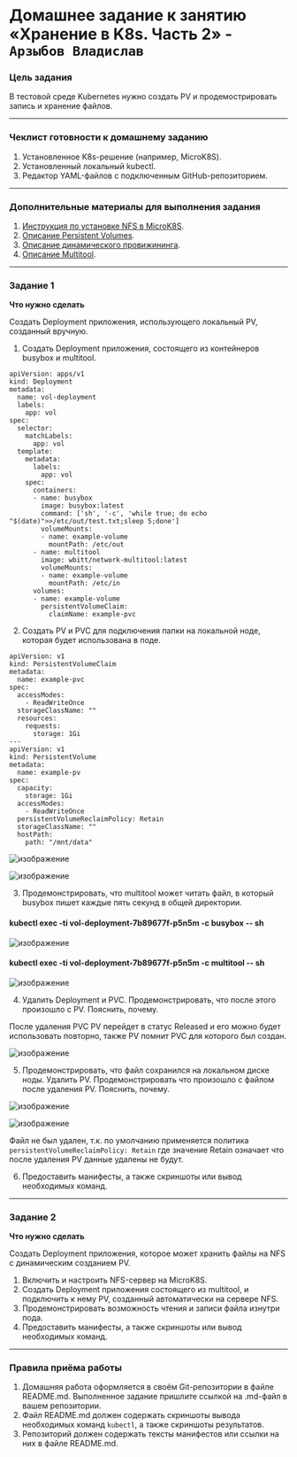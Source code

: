 # Домашнее задание к занятию «Хранение в K8s. Часть 2» - `Арзыбов Владислав`

### Цель задания

В тестовой среде Kubernetes нужно создать PV и продемострировать запись и хранение файлов.

------

### Чеклист готовности к домашнему заданию

1. Установленное K8s-решение (например, MicroK8S).
2. Установленный локальный kubectl.
3. Редактор YAML-файлов с подключенным GitHub-репозиторием.

------

### Дополнительные материалы для выполнения задания

1. [Инструкция по установке NFS в MicroK8S](https://microk8s.io/docs/nfs). 
2. [Описание Persistent Volumes](https://kubernetes.io/docs/concepts/storage/persistent-volumes/). 
3. [Описание динамического провижининга](https://kubernetes.io/docs/concepts/storage/dynamic-provisioning/). 
4. [Описание Multitool](https://github.com/wbitt/Network-MultiTool).

------

### Задание 1

**Что нужно сделать**

Создать Deployment приложения, использующего локальный PV, созданный вручную.

1. Создать Deployment приложения, состоящего из контейнеров busybox и multitool.

```
apiVersion: apps/v1
kind: Deployment
metadata:
  name: vol-deployment
  labels:
    app: vol
spec:
  selector:
    matchLabels:
      app: vol
  template:
    metadata:
      labels:
        app: vol
    spec:
      containers:
      - name: busybox
        image: busybox:latest
        command: ['sh', '-c', 'while true; do echo "$(date)">>/etc/out/test.txt;sleep 5;done']
        volumeMounts:
        - name: example-volume
          mountPath: /etc/out
      - name: multitool
        image: wbitt/network-multitool:latest
        volumeMounts:
        - name: example-volume
          mountPath: /etc/in
      volumes:
      - name: example-volume
        persistentVolumeClaim:
          claimName: example-pvc
```

2. Создать PV и PVC для подключения папки на локальной ноде, которая будет использована в поде.

```
apiVersion: v1
kind: PersistentVolumeClaim
metadata:
  name: example-pvc
spec:
  accessModes:
    - ReadWriteOnce
  storageClassName: ""
  resources:
    requests:
      storage: 1Gi
---
apiVersion: v1
kind: PersistentVolume
metadata:
  name: example-pv
spec:
  capacity:
    storage: 1Gi
  accessModes:
    - ReadWriteOnce
  persistentVolumeReclaimPolicy: Retain
  storageClassName: ""
  hostPath:
    path: "/mnt/data"
```

![изображение](https://github.com/user-attachments/assets/ffa67253-77c9-4617-8c19-eb5400edd507)

![изображение](https://github.com/user-attachments/assets/cd9ece63-19b0-4037-8cdd-d75cc69c41d9)

3. Продемонстрировать, что multitool может читать файл, в который busybox пишет каждые пять секунд в общей директории.

#### kubectl exec -ti vol-deployment-7b89677f-p5n5m -c busybox -- sh

![изображение](https://github.com/user-attachments/assets/e3be2518-340a-4ada-8758-276a6c391a9f)

#### kubectl exec -ti vol-deployment-7b89677f-p5n5m -c multitool -- sh

![изображение](https://github.com/user-attachments/assets/eb52fc89-ac72-4f71-a850-45e501f55de1)

4. Удалить Deployment и PVC. Продемонстрировать, что после этого произошло с PV. Пояснить, почему.

После удаления PVC PV перейдет в статус Released и его можно будет использовать повторно, также PV помнит PVC для которого был создан.

![изображение](https://github.com/user-attachments/assets/aeb10f64-565e-49a0-b2da-b536c8aa1553)


5. Продемонстрировать, что файл сохранился на локальном диске ноды. Удалить PV.  Продемонстрировать что произошло с файлом после удаления PV. Пояснить, почему.

![изображение](https://github.com/user-attachments/assets/0d189a5c-f6bc-4341-ab90-cef2d1fc57d1)

![изображение](https://github.com/user-attachments/assets/b1727c29-e349-4c6b-9b1d-26c58c69c7c1)

Файл не был удален, т.к. по умолчанию применяется политика ```persistentVolumeReclaimPolicy: Retain``` где значение Retain означает что после удаления PV данные удалены не будут.

6. Предоставить манифесты, а также скриншоты или вывод необходимых команд.

------

### Задание 2

**Что нужно сделать**

Создать Deployment приложения, которое может хранить файлы на NFS с динамическим созданием PV.

1. Включить и настроить NFS-сервер на MicroK8S.
2. Создать Deployment приложения состоящего из multitool, и подключить к нему PV, созданный автоматически на сервере NFS.
3. Продемонстрировать возможность чтения и записи файла изнутри пода. 
4. Предоставить манифесты, а также скриншоты или вывод необходимых команд.

------

### Правила приёма работы

1. Домашняя работа оформляется в своём Git-репозитории в файле README.md. Выполненное задание пришлите ссылкой на .md-файл в вашем репозитории.
2. Файл README.md должен содержать скриншоты вывода необходимых команд `kubectl`, а также скриншоты результатов.
3. Репозиторий должен содержать тексты манифестов или ссылки на них в файле README.md.

